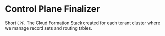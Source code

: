 # Control Plane Finalizer

Short `CPF`. The Cloud Formation Stack created for each tenant cluster where we
manage record sets and routing tables.
